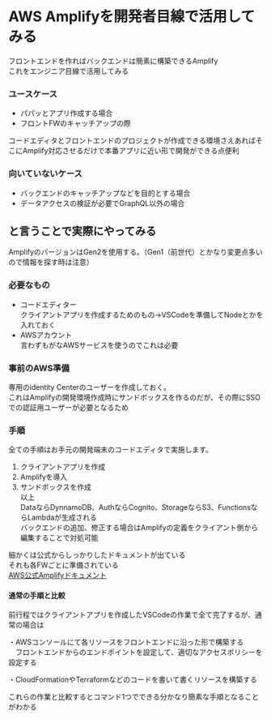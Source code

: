 # AWS Amplifyを開発者目線で活用してみる
フロントエンドを作ればバックエンドは簡素に構築できるAmplify  
これをエンジニア目線で活用してみる

### ユースケース
- パパッとアプリ作成する場合  
- フロントFWのキャッチアップの際  

コードエディタとフロントエンドのプロジェクトが作成できる環境さえあればそこにAmplify対応させるだけで本番アプリに近い形で開発ができる点便利

### 向いていないケース
- バックエンドのキャッチアップなどを目的とする場合
- データアクセスの検証が必要でGraphQL以外の場合  


## と言うことで実際にやってみる
AmplifyのバージョンはGen2を使用する。（Gen1（前世代）とかなり変更点多いので情報を探す時は注意）

### 必要なもの
- コードエディター  
クライアントアプリを作成するためのもの→VSCodeを準備してNodeとかを入れておく
- AWSアカウント  
言わずもがなAWSサービスを使うのでこれは必要

### 事前のAWS準備
専用のidentity Centerのユーザーを作成しておく。  
これはAmplifyの開発環境作成時にサンドボックスを作るのだが、その際にSSOでの認証用ユーザーが必要となるため

### 手順
全ての手順はお手元の開発端末のコードエディタで実施します。
1. クライアントアプリを作成
2. Amplifyを導入
3. サンドボックスを作成  
以上  
DataならDynnamoDB、AuthならCognito、StorageならS3、FunctionsならLambdaが生成される  
バックエンドの追加、修正する場合はAmplifyの定義をクライアント側から編集することで対処可能

細かくは公式からしっかりしたドキュメントが出ている  
それも各FWごとに準備されている  
[AWS公式Amplifyドキュメント](https://docs.amplify.aws/react/)


#### 通常の手順と比較
前行程ではクライアントアプリを作成したVSCodeの作業で全て完了するが、通常の場合は  

・AWSコンソールにて各リソースをフロントエンドに沿った形で構築する  
  　フロントエンドからのエンドポイントを設定して、適切なアクセスポリシーを設定する  

・CloudFormationやTerraformなどのコードを書いて書くリソースを構築する  

これらの作業と比較するとコマンド1つでできる分かなり簡素な手順となることがわかる